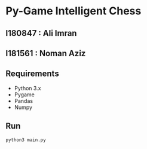 # Py-Game Intelligent Chess

## I180847 : Ali Imran
## I181561 : Noman Aziz

## Requirements
- Python 3.x
- Pygame
- Pandas
- Numpy

## Run 
`python3 main.py`




